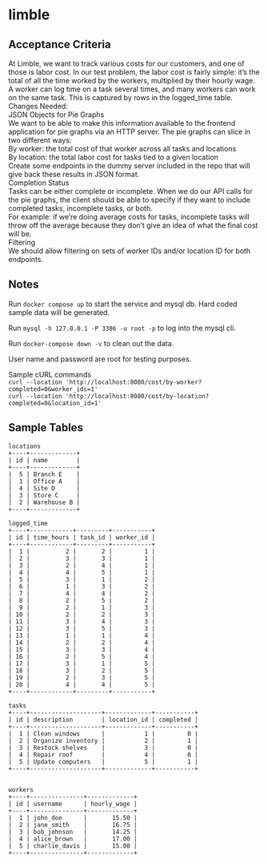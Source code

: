 # limble

## Acceptance Criteria ##
At Limble, we want to track various costs for our customers, and one of those is labor cost. In our test problem, the labor cost is fairly simple: it’s the total of all the time worked by the workers, multiplied by their hourly wage. A worker can log time on a task several times, and many workers can work on the same task. This is captured by rows in the logged_time table.  
Changes Needed:  
JSON Objects for Pie Graphs  
We want to be able to make this information available to the frontend application for pie graphs via an HTTP server. The pie graphs can slice in two different ways:  
By worker: the total cost of that worker across all tasks and locations  
By location: the total labor cost for tasks tied to a given location  
Create some endpoints in the dummy server included in the repo that will give back these results in JSON format.  
Completion Status  
Tasks can be either complete or incomplete. When we do our API calls for the pie graphs, the client should be able to specify if they want to include completed tasks, incomplete tasks, or both.  
For example: if we’re doing average costs for tasks, incomplete tasks will throw off the average because they don’t give an idea of what the final cost will be.  
Filtering  
We should allow filtering on sets of worker IDs and/or location ID for both endpoints.  


## Notes
Run `docker compose up` to start the service and mysql db. Hard coded sample data will be generated.

Run `mysql -h 127.0.0.1 -P 3306 -u root -p` to log into the mysql cli.

Run `docker-compose down -v` to clean out the data.  

User name and password are root for testing purposes.

Sample cURL commands  
```curl --location 'http://localhost:8080/cost/by-worker?completed=0&worker_ids=1'```  
```curl --location 'http://localhost:8080/cost/by-location?completed=0&location_id=1'```

## Sample Tables

```
locations
+----+-------------+
| id | name        |
+----+-------------+
|  5 | Branch E    |
|  1 | Office A    |
|  4 | Site D      |
|  3 | Store C     |
|  2 | Warehouse B |
+----+-------------+

logged_time
+----+------------+---------+-----------+
| id | time_hours | task_id | worker_id |
+----+------------+---------+-----------+
|  1 |          2 |       2 |         1 |
|  2 |          3 |       3 |         1 |
|  3 |          2 |       4 |         1 |
|  4 |          4 |       5 |         1 |
|  5 |          3 |       1 |         2 |
|  6 |          1 |       3 |         2 |
|  7 |          4 |       4 |         2 |
|  8 |          2 |       5 |         2 |
|  9 |          2 |       1 |         3 |
| 10 |          2 |       2 |         3 |
| 11 |          3 |       4 |         3 |
| 12 |          3 |       5 |         3 |
| 13 |          1 |       1 |         4 |
| 14 |          2 |       2 |         4 |
| 15 |          3 |       3 |         4 |
| 16 |          2 |       5 |         4 |
| 17 |          3 |       1 |         5 |
| 18 |          3 |       2 |         5 |
| 19 |          2 |       3 |         5 |
| 20 |          4 |       4 |         5 |
+----+------------+---------+-----------+

tasks
+----+--------------------+-------------+-----------+
| id | description        | location_id | completed |
+----+--------------------+-------------+-----------+
|  1 | Clean windows      |           1 |         0 |
|  2 | Organize inventory |           2 |         1 |
|  3 | Restock shelves    |           3 |         0 |
|  4 | Repair roof        |           4 |         0 |
|  5 | Update computers   |           5 |         1 |
+----+--------------------+-------------+-----------+


workers
+----+---------------+-------------+
| id | username      | hourly_wage |
+----+---------------+-------------+
|  1 | john_doe      |       15.50 |
|  2 | jane_smith    |       16.75 |
|  3 | bob_johnson   |       14.25 |
|  4 | alice_brown   |       17.00 |
|  5 | charlie_davis |       15.00 |
+----+---------------+-------------+
```
